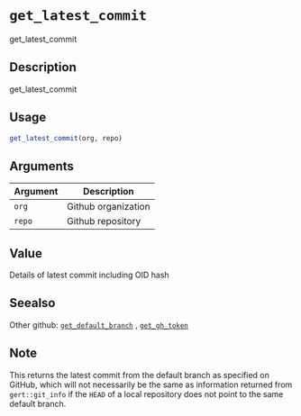 # `get_latest_commit`

get_latest_commit


## Description

get_latest_commit


## Usage

```r
get_latest_commit(org, repo)
```


## Arguments

Argument      |Description
------------- |----------------
`org`     |     Github organization
`repo`     |     Github repository


## Value

Details of latest commit including OID hash


## Seealso

Other github:
 [`get_default_branch`](#getdefaultbranch) ,
 [`get_gh_token`](#getghtoken)


## Note

This returns the latest commit from the default branch as specified on
 GitHub, which will not necessarily be the same as information returned from
 `gert::git_info` if the `HEAD` of a local repository does not point to the
 same default branch.


